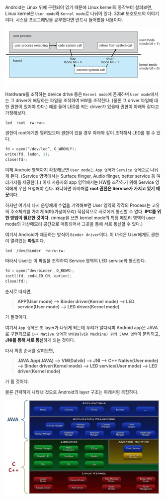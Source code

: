 Android는 Linux 위에 구현되어 있기 때문에 Linux kernel의 동작부터 살펴보면, Linux kernel은 `User mode`와 `Kernel mode`로 나뉘어 있다. 32bit 보호모드의 이야기이다. 시스템 프로그래밍을 공부했다면 반드시 들어봤을 내용이다.

![Untitled](AndroidBinderDriver/Untitled.jpeg)

Hardware를 조작하는 device drive 등은 `Kernel mode`에 존재하며 `User mode`에서는 그 driver에 해당하는 파일을 조작하여 HW를 조작한다. (물론 그 driver 파일에 대한 권한이 있어야 한다.) 예를 들어 LED를 켜는 driver가 있을때 권한이 아래와 같다고 가정해보자.

```
led  root  rw-rw——
```

권한이 root에게만 열려있으며 권한이 있을 경우 아래와 같이 조작해서 LED를 켤 수 있다.

```c
fd = open(“/dev/led”, O_WRONLY);
write(fd, ledon, 1);
close(fd);
```

이제 Android 영역까지 확장해보면 `User mode`는 `App 영역`과 `Service 영역`으로 나뉘게 된다. (Service 영역에서는 Surface flinger, Audio flinger, better service 등 여러가지를 제공한다.) 이제 사용자의 app 영역에서는 HW를 조작하기 위해 Service 영역에게 우선 요청해야 한다. 왜냐하면 아까처럼 **root 권한은 Service가 가지고 있기 때문**이다.

하지만 여기서 다시 운영체제 수업을 기억해보면 User 영역의 각각의 Process는 고유의 주소체계를 가지게 되며(가상메모리) 직접적으로 서로에게 통신할 수 없다. **IPC를 위한 방법이 필요한 것이다.** (mmap을 쓰면 kernel mode의 특정 메모리 영역이 user mode의 가상메모리 공간으로 매핑되어서 그곳을 통해 서로 통신할 수 있다.)

여기서 Android가 제공하는 방식이 `Binder driver`이다. 이 녀석은 User에게도 권한이 열려있는 **파일**이다.

```
led  /dev/binder  rw-rw-rw-
```

따라서 User는 이 파일을 조작하여 Service 영역의 LED service와 통신한다.

```c
fd = open(“dev/binder, O_RDWR);
ioctl(fd, cmd=LED_ON, option);
close(fd);
```

순서로 따지면,

> **APP(User mode) ——> Binder driver(Kernel mode) ——> LED service(User mode) ——> LED driver(Kernel mode)**

가 될것이다.

여기서 `App 영역`은 또 layer가 나뉘게 되는데 우리가 알다시피 Android app은 JAVA로 구현되므로 `C++ Native 영역`과 `VM(Dalvik Machine) 위의 JAVA 영역`이 분리되고, **JNI를 통해 서로 통신**하게 되는 것이다.

다시 최종 순서를 살펴보면,

> **JAVA App(JAVA) ——> VM(Dalvik) ——> JNI ——> C++ Native(User mode) ——> Binder driver(Kernel mode) ——> LED service(User mode) ——> LED driver(Kernel mode)**

가 될 것이다.

물론 간략하게 나타낸 것으로 Android의 layer 구조는 아래처럼 복잡하다.

![Untitled](AndroidBinderDriver/Untitled1.jpeg)
